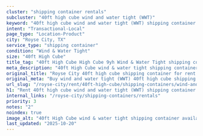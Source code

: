 ```yaml
---
cluster: "shipping container rentals"
subcluster: "40ft high cube wind and water tight (WWT)"
keyword: "40ft high cube wind and water tight (WWT) shipping container for rent Royse City, TX"
intent: "Transactional-Local"
page_type: "Location-Product"
city: "Royse City, TX"
service_type: "shipping container"
condition: "Wind & Water Tight"
size: "40ft High Cube"
title_tag: "40ft High Cube High Cube 9yh Wind & Water Tight shipping container Sales in Royse City | LC Container"
meta_description: "40ft High Cube wind & water tight shipping container sales in Royse City. High cube containers with extra height. Fast delivery, competitive pricing. Serving shipping containers area. Quote ID: T0R. Call (214) 524-4168 for your free quote today."
original_title: "Royse City 40ft high cube shipping container for rent | LC"
original_meta: "Buy wind and water tight (WWT) 40ft high cube shipping container rent with local delivery in Royse City, TX. LC Container — local Since 2003. Request a fast quote today."
url_slug: "/royse-city/rent/40ft-high-cube/shipping-containers/wind-and-water-tight-wwt"
h1: "Rent 40ft high cube wind and water tight (WWT) shipping container in Royse City"
internal_links: "/royse-city/shipping-containers/rentals"
priority: 3
notes: "2"
noindex: true
image_alt: "40ft High Cube wind & water tight shipping container available for delivery in Royse City"
last_updated: "2025-10-20"
---
```


<!-- TODO: Add unique city/inventory copy, images, and internal links here. -->
